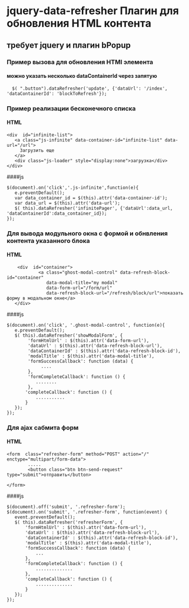 # jquery-data-refresher Плагин для обновления HTML контента

## требует jquery и плагин bPopup
 
 
  ### Пример вызова для обновления HTMl элемента
  #### можно указать несколько dataContainerId через запятую
```
  $( ".button").dataRefresher('update', {'dataUrl': '/index', 'dataContainerId': 'blockToRefresh'});
 ```



### Пример реализации бесконечного списка

 #### HTML
 ```
 <div  id="infinite-list">     
    <a class="js-infinite" data-container-id="infinite-list" data-url="/url">
      Загрузить еще
    </a>
    <div class="js-loader" style="display:none">загрузка</div>       
 </div>
 ```
 ####js
 
 ```
$(document).on('click','.js-infinite',function(e){
	e.preventDefault();
	var data_container_id = $(this).attr('data-container-id');
	var data_url = $(this).attr('data-url');
	$( this).dataRefresher('infinitePager', {'dataUrl':data_url, 'dataContainerId':data_container_id});
});

```


### Для вывода модульного окна с формой и обнвления контента указанного блока

 #### HTML
 ```
     <div  id="container">
             <a class="ghost-modal-control" data-refresh-block-id="container"
                data-modal-title="my modal"
                data-form-url="/form/url"
                data-refresh-block-url="/refresh/block/url">показать форму в модальном окне</a>
    </div>
  ```
  ####js
 ```
$(document).on('click', '.ghost-modal-control', function(e){
	e.preventDefault();
	$( this).dataRefresher('showModalForm', {
		 'formHtmlUrl' : $(this).attr('data-form-url'),
		 'dataUrl' : $(this).attr('data-refresh-block-url'),
		 'dataContainerId' : $(this).attr('data-refresh-block-id'),
	     'modalTitle' : $(this).attr('data-modal-title'),
		 'formSuccessCallback': function (data) {
              ....
		 },
		 'formCompleteCallback': function () {
			........
		 },
		'completeCallback': function () {
			...........
		}
	});
});
```


### Для ajax сабмита форм

 #### HTML
    <form  class="refresher-form" method="POST" action="/" enctype="multipart/form-data">
            .....
            <button class="btn btn-send-request" type="submit">отправить</button>

    </form>
					
   ####js
 ```
$(document).off('submit', '.refresher-form');
$(document).on('submit', '.refresher-form', function(event) {
	event.preventDefault();
	$( this).dataRefresher('refresherForm', {
		'formHtmlUrl' : $(this).attr('data-form-url'),
		'dataUrl' : $(this).attr('data-refresh-block-url'),
		'dataContainerId' : $(this).attr('data-refresh-block-id'),
		'modalTitle' : $(this).attr('data-modal-title'),
		'formSuccessCallback': function (data) {
            ...
		},
		'formCompleteCallback': function () {
			..............
		},
		'completeCallback': function () {
			..............
		}
	});
});
```